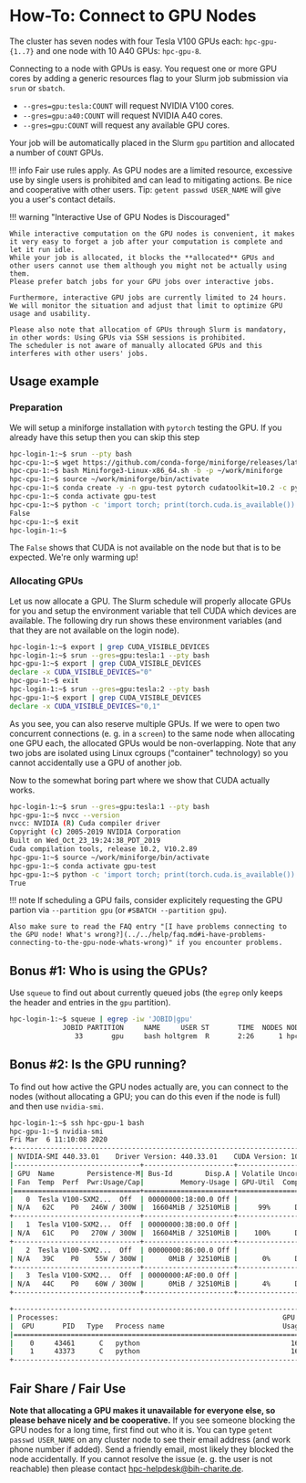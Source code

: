 # How-To: Connect to GPU Nodes

The cluster has seven nodes with four Tesla V100 GPUs each: `hpc-gpu-{1..7}` and one node with 10 A40 GPUs: `hpc-gpu-8`.

Connecting to a node with GPUs is easy.
You request one or more GPU cores by adding a generic resources flag to your Slurm job submission via `srun` or `sbatch`.

- `--gres=gpu:tesla:COUNT` will request NVIDIA V100 cores.
- `--gres=gpu:a40:COUNT` will request NVIDIA A40 cores.
- `--gres=gpu:COUNT` will request any available GPU cores.

Your job will be automatically placed in the Slurm `gpu` partition and allocated a number of `COUNT` GPUs.

!!! info
    Fair use rules apply.
    As GPU nodes are a limited resource, excessive use by single users is prohibited and can lead to mitigating actions.
    Be nice and cooperative with other users.
    Tip: `getent passwd USER_NAME` will give you a user's contact details.

!!! warning "Interactive Use of GPU Nodes is Discouraged"

    While interactive computation on the GPU nodes is convenient, it makes it very easy to forget a job after your computation is complete and let it run idle.
    While your job is allocated, it blocks the **allocated** GPUs and other users cannot use them although you might not be actually using them.
    Please prefer batch jobs for your GPU jobs over interactive jobs.

    Furthermore, interactive GPU jobs are currently limited to 24 hours.
    We will monitor the situation and adjust that limit to optimize GPU usage and usability.

    Please also note that allocation of GPUs through Slurm is mandatory, in other words: Using GPUs via SSH sessions is prohibited.
    The scheduler is not aware of manually allocated GPUs and this interferes with other users' jobs.

## Usage example
### Preparation
We will setup a miniforge installation with `pytorch` testing the GPU.
If you already have this setup then you can skip this step

```bash
hpc-login-1:~$ srun --pty bash
hpc-cpu-1:~$ wget https://github.com/conda-forge/miniforge/releases/latest/download/Miniforge3-Linux-x86_64.sh
hpc-cpu-1:~$ bash Miniforge3-Linux-x86_64.sh -b -p ~/work/miniforge
hpc-cpu-1:~$ source ~/work/miniforge/bin/activate
hpc-cpu-1:~$ conda create -y -n gpu-test pytorch cudatoolkit=10.2 -c pytorch
hpc-cpu-1:~$ conda activate gpu-test
hpc-cpu-1:~$ python -c 'import torch; print(torch.cuda.is_available())'
False
hpc-cpu-1:~$ exit
hpc-login-1:~$
```

The `False` shows that CUDA is not available on the node but that is to be expected.
We're only warming up!

### Allocating GPUs

Let us now allocate a GPU.
The Slurm schedule will properly allocate GPUs for you and setup the environment variable that tell CUDA which devices are available.
The following dry run shows these environment variables (and that they are not available on the login node).

```bash
hpc-login-1:~$ export | grep CUDA_VISIBLE_DEVICES
hpc-login-1:~$ srun --gres=gpu:tesla:1 --pty bash
hpc-gpu-1:~$ export | grep CUDA_VISIBLE_DEVICES
declare -x CUDA_VISIBLE_DEVICES="0"
hpc-gpu-1:~$ exit
hpc-login-1:~$ srun --gres=gpu:tesla:2 --pty bash
hpc-gpu-1:~$ export | grep CUDA_VISIBLE_DEVICES
declare -x CUDA_VISIBLE_DEVICES="0,1"
```

As you see, you can also reserve multiple GPUs.
If we were to open two concurrent connections (e. g. in a `screen`) to the same node when allocating one GPU each, the allocated GPUs would be non-overlapping.
Note that any two jobs are isolated using Linux cgroups ("container" technology) so you cannot accidentally use a GPU of another job.

Now to the somewhat boring part where we show that CUDA actually works.

```bash
hpc-login-1:~$ srun --gres=gpu:tesla:1 --pty bash
hpc-gpu-1:~$ nvcc --version
nvcc: NVIDIA (R) Cuda compiler driver
Copyright (c) 2005-2019 NVIDIA Corporation
Built on Wed_Oct_23_19:24:38_PDT_2019
Cuda compilation tools, release 10.2, V10.2.89
hpc-gpu-1:~$ source ~/work/miniforge/bin/activate
hpc-gpu-1:~$ conda activate gpu-test
hpc-gpu-1:~$ python -c 'import torch; print(torch.cuda.is_available())'
True
```

!!! note
    If scheduling a GPU fails, consider explicitely requesting the GPU partion via
    `--partition gpu` (or `#SBATCH --partition gpu`).

    Also make sure to read the FAQ entry "[I have problems connecting to the GPU node! What's wrong?](../../help/faq.md#i-have-problems-connecting-to-the-gpu-node-whats-wrong)" if you encounter problems.

## Bonus #1: Who is using the GPUs?

Use `squeue` to find out about currently queued jobs (the `egrep` only keeps the header and entries in the `gpu` partition).

```bash
hpc-login-1:~$ squeue | egrep -iw 'JOBID|gpu'
             JOBID PARTITION     NAME     USER ST       TIME  NODES NODELIST(REASON)
                33       gpu     bash holtgrem  R       2:26      1 hpc-gpu-1
```

## Bonus #2: Is the GPU running?

To find out how active the GPU nodes actually are, you can connect to the nodes (without allocating a GPU; you can do this even if the node is full) and then use `nvidia-smi`.

```bash
hpc-login-1:~$ ssh hpc-gpu-1 bash
hpc-gpu-1:~$ nvidia-smi
Fri Mar  6 11:10:08 2020
+-----------------------------------------------------------------------------+
| NVIDIA-SMI 440.33.01    Driver Version: 440.33.01    CUDA Version: 10.2     |
|-------------------------------+----------------------+----------------------+
| GPU  Name        Persistence-M| Bus-Id        Disp.A | Volatile Uncorr. ECC |
| Fan  Temp  Perf  Pwr:Usage/Cap|         Memory-Usage | GPU-Util  Compute M. |
|===============================+======================+======================|
|   0  Tesla V100-SXM2...  Off  | 00000000:18:00.0 Off |                    0 |
| N/A   62C    P0   246W / 300W |  16604MiB / 32510MiB |     99%      Default |
+-------------------------------+----------------------+----------------------+
|   1  Tesla V100-SXM2...  Off  | 00000000:3B:00.0 Off |                    0 |
| N/A   61C    P0   270W / 300W |  16604MiB / 32510MiB |    100%      Default |
+-------------------------------+----------------------+----------------------+
|   2  Tesla V100-SXM2...  Off  | 00000000:86:00.0 Off |                    0 |
| N/A   39C    P0    55W / 300W |      0MiB / 32510MiB |      0%      Default |
+-------------------------------+----------------------+----------------------+
|   3  Tesla V100-SXM2...  Off  | 00000000:AF:00.0 Off |                    0 |
| N/A   44C    P0    60W / 300W |      0MiB / 32510MiB |      4%      Default |
+-------------------------------+----------------------+----------------------+

+-----------------------------------------------------------------------------+
| Processes:                                                       GPU Memory |
|  GPU       PID   Type   Process name                             Usage      |
|=============================================================================|
|    0     43461      C   python                                     16593MiB |
|    1     43373      C   python                                     16593MiB |
+-----------------------------------------------------------------------------+
```

## Fair Share / Fair Use

**Note that allocating a GPU makes it unavailable for everyone else, so please behave nicely and be cooperative.**
If you see someone blocking the GPU nodes for a long time, first find out who it is.
You can type `getent passwd USER_NAME` on any cluster node to see their email address (and work phone number if added).
Send a friendly email, most likely they blocked the node accidentally.
If you cannot resolve the issue (e. g. the user is not reachable) then please contact hpc-helpdesk@bih-charite.de.
